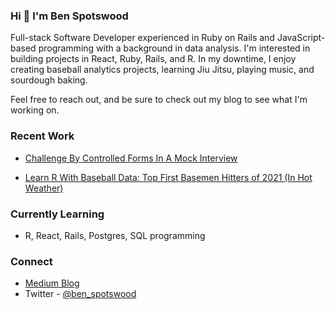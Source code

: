 ### Hi 👋  I'm Ben Spotswood

Full-stack Software Developer experienced in Ruby on Rails and JavaScript-based programming with a background in data analysis. I'm interested in building projects in React, Ruby, Rails, and R. In my downtime, I enjoy creating baseball analytics projects, learning Jiu Jitsu, playing music, and sourdough baking. 

Feel free to reach out, and be sure to check out my blog to see what I'm working on.

### Recent Work

- [Challenge By Controlled Forms In A Mock Interview](https://bcspotswood.medium.com/challenge-by-controlled-forms-in-a-mock-interview-87b1bc6a3a9c)

- [Learn R With Baseball Data: Top First Basemen Hitters of 2021 (In Hot Weather)](https://bcspotswood.medium.com/learn-r-with-baseball-data-top-first-basemen-hitters-of-2021-in-hot-weather-6b61eac4717)

### Currently Learning
- R, React, Rails, Postgres, SQL programming

### Connect
- [Medium Blog](https://bcspotswood.medium.com/)
- Twitter - [@ben_spotswood](https://twitter.com/Ben_Spotswood)
